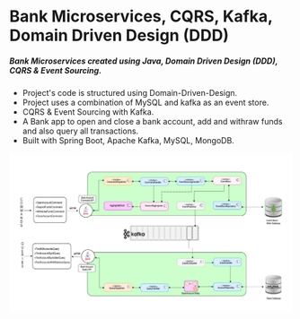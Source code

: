 #   Bank Microservices, CQRS, Kafka, Domain Driven Design (DDD)

#####  Bank Microservices created using Java, Domain Driven Design (DDD), CQRS & Event Sourcing. 

- Project's code is structured  using Domain-Driven-Design. 
- Project uses a combination of MySQL and kafka as an event store.
- CQRS & Event Sourcing with Kafka.
- A Bank app to open and close a bank account, add and withraw funds and also query all transactions.
- Built with Spring Boot, Apache Kafka, MySQL, MongoDB.


<img src = "resources/ProjectArchitectureOverview.png" alt = "Project Architecture Overview" title = "Project Architecture Overview"/>


```
